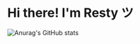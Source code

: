 # Hi there! I'm Resty ツ

![Anurag's GitHub stats](https://github-readme-stats.vercel.app/api?username=closeresty&show_icons=true&theme=radical)
